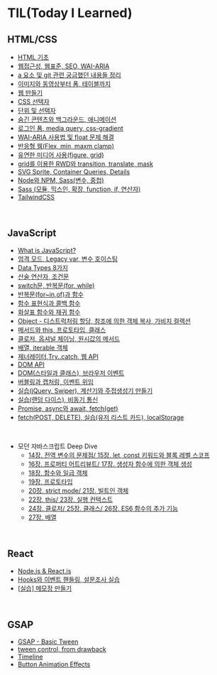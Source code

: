 # TIL(Today I Learned)

## HTML/CSS

- [HTML 기초](/HTML_CSS/240425.md)
- [웹접근성, 웹표준, SEO, WAI-ARIA](/HTML_CSS/240426.md)
- [a 요소 및 git 관련 궁금했던 내용들 정리](/HTML_CSS/240429.md)
- [이미지와 동영상부터 폼, 테이블까지](/HTML_CSS/240430.md)
- [웹 만들기](/HTML_CSS/240502.md)
- [CSS 선택자](/HTML_CSS/240503.md)
- [단위 및 선택자](/HTML_CSS/240507.md)
- [숨긴 콘텐츠와 백그라운드, 애니메이션](/HTML_CSS/240508.md)
- [로그인 폼, media query, css-gradient](/HTML_CSS/240509.md)
- [WAI-ARIA 사용법 및 float 문제 해결](/HTML_CSS/240510.md)
- [반응형 웸(Flex, min, maxm clamp)](/HTML_CSS/240513.md)
- [유연한 미디어 사용(figure, grid)](/HTML_CSS/240514.md)
- [grid를 이용한 RWD와 transition, translate, mask](/HTML_CSS/240516.md)
- [SVG Sprite, Container Queries, Details](/HTML_CSS/240517.md)
- [Node와 NPM, Sass(변수, 중첩)](/HTML_CSS/240520.md)
- [Sass (모듈, 믹스인, 확장, function, if, 연산자)](/HTML_CSS/240521.md)
- [TailwindCSS](/HTML_CSS/240522.md)

<br>

## JavaScript

- [What is JavaScript?](/JavaScript/240528.md)
- [엄격 모드, Legacy var, 변수 호이스팅](/JavaScript/240529.md)
- [Data Types 8가지](/JavaScript/240530.md)
- [산술 연산자, 조건문](/JavaScript/240531.md)
- [switch문, 반복문(for, while)](/JavaScript/240603.md)
- [반복문(for~in,of)과 함수](/JavaScript/240604.md)
- [함수 표현식과 콜백 함수](/JavaScript/240605.md)
- [화살표 함수와 재귀 함수](/JavaScript/240607.md)
- [Object - 디스트럭처링 할당, 참조에 의한 객체 복사, 가비지 컬렉션](/JavaScript/240610.md)
- [메서드와 this, 프로토타입, 클래스](/JavaScript/240611.md)
- [클로저, 옵셔널 체이닝, 원시값의 메서드](/JavaScript/240612.md)
- [배열, iterable 객체](/JavaScript/240613.md)
- [제너레이터,Try..catch, 웹 API](/JavaScript/240617.md)
- [DOM API](/JavaScript/240618.md)
- [DOM(스타일과 클래스), 브라우저 이벤트](/JavaScript/240619.md)
- [버블링과 캡처링, 이벤트 위임](/JavaScript/240620.md)
- [실습(jQuery, Swiper), 계산기와 주접생성기 만들기](/JavaScript/240624.md)
- [실습(랜덤 다이스), 비동기 통신](/JavaScript/240625.md)
- [Promise, async와 await, fetch(get)](/JavaScript/240626.md)
- [fetch(POST, DELETE), 실습(유저 리스트 카드), localStorage](/JavaScript/240627.md)

<br>

- 모던 자바스크립트 Deep Dive
  - [14장. 전역 변수의 문제점/ 15장. let, const 키워드와 블록 레벨 스코프](/JavaScript/JSDD/chapter-14-15.md)
  - [16장. 프로퍼티 어트리뷰트/ 17장. 생성자 함수에 의한 객체 생성](/JavaScript/JSDD/chapter-16-17.md)
  - [18장. 함수와 일급 객체](/JavaScript/JSDD/chapter-18.md)
  - [19장. 프로토타입](/JavaScript/JSDD/chapter-19.md)
  - [20장. strict mode/ 21장. 빌트인 객체](/JavaScript/JSDD/chapter-20-21.md)
  - [22장. this/ 23장. 실행 컨텍스트](/JavaScript/JSDD/chapter-22-23.md)
  - [24장. 클로저/ 25장. 클래스/ 26장. ES6 함수의 추가 기능](/JavaScript/JSDD/chapter-24-26.md)
  - [27장. 배열](/JavaScript/JSDD/chapter-27.md)

<br>

## React

- [Node.js & React.js](/React/React01.md)
- [Hooks와 이벤트 핸들링, 설문조사 실습](/React/React02.md)
- [[실습] 메모장 만들기](/React/React03.md)

<br>

## GSAP

- [GSAP - Basic Tween](/GSAP/gsap01.md)
- [tween control, from drawback](/GSAP/gsap02.md)
- [Timeline](/GSAP/gsap03.md)
- [Button Animation Effects](/GSAP/gsap04.md)
